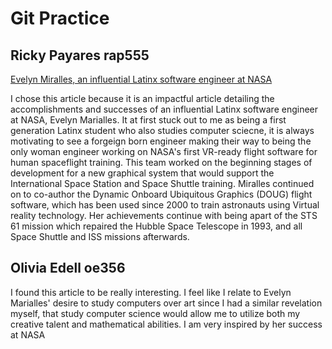 # Git Practice
Ricky Payares rap555
--------------------

[Evelyn Miralles, an influential Latinx software engineer at NASA](https://hispanicexecutive.com/evelyn-miralles-university-of-houston-clear-lake/)

I chose this article because it is an impactful article detailing the accomplishments and successes of an influential Latinx software engineer at NASA, Evelyn Marialles. It at first stuck out to me as being a first generation Latinx student who also studies computer sciecne, it is always motivating to see a forgeign born engineer making their way to being the only woman engineer working on NASA's first VR-ready flight software for human spaceflight training. This team worked on the beginning stages of development for a new graphical system that would support the International Space Station and Space Shuttle training. Miralles continued on to co-author the Dynamic Onboard Ubiquitous Graphics (DOUG) flight software, which has been used since 2000 to train astronauts using Virtual reality technology. Her achievements continue with being apart of the STS 61 mission which repaired the Hubble Space Telescope in 1993, and all Space Shuttle and ISS missions afterwards.



**Olivia Edell  oe356**
----------------
I found this article to be really interesting. I feel like I relate to Evelyn Marialles' desire to study computers over art since I had a similar revelation myself, that study computer science would allow me to utilize both my creative talent and mathematical abilities. I am very inspired by her success at NASA